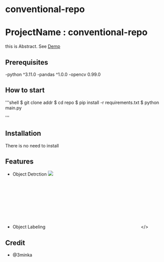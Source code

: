# conventional-repo
# ProjectName : conventional-repo
this is Abstract. See [Demp](https://www.google.com)

## Prerequisites
-python ^3.11.0
-pandas ^1.0.0
-opencv 0.99.0

## How to start
'''shell
$ git clone addr
$ cd repo
$ pip install -r requirements.txt
$ python main.py

'''
## Installation
There is no need to install
## Features
- Object Detrction
![](https://sample.gif)

- Object Labeling
<embed src></>

## Credit
- @3minka

